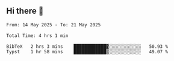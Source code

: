 ## Hi there 👋

<!--
**thethepai/thethepai** is a ✨ _special_ ✨ repository because its `README.md` (this file) appears on your GitHub profile.

Here are some ideas to get you started:

- 🔭 I’m currently working on ...
- 🌱 I’m currently learning ...
- 👯 I’m looking to collaborate on ...
- 🤔 I’m looking for help with ...
- 💬 Ask me about ...
- 📫 How to reach me: ...
- 😄 Pronouns: ...
- ⚡ Fun fact: ...
-->

<!--START_SECTION:waka-->

```txt
From: 14 May 2025 - To: 21 May 2025

Total Time: 4 hrs 1 min

BibTeX   2 hrs 3 mins    ████████████▓░░░░░░░░░░░░   50.93 %
Typst    1 hr 58 mins    ████████████▒░░░░░░░░░░░░   49.07 %
```

<!--END_SECTION:waka-->
